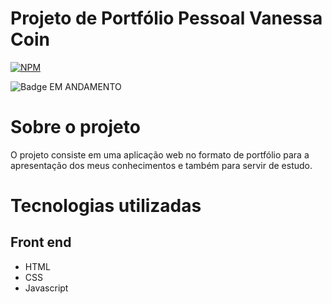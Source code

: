 # Projeto de Portfólio Pessoal Vanessa Coin

[![NPM](https://img.shields.io/badge/MIT-LICENSE?style=for-the-badge&label=LICENSE&color=%23eb7bc0)](https://github.com/vanessacoin/portifolio-vanessacoin/blob/main/LICENSE) 

![Badge EM ANDAMENTO](https://img.shields.io/badge/EM%20ANDAMENTO-STATUS?style=for-the-badge&label=STATUS&color=%23eb7bc0)


# Sobre o projeto

O projeto consiste em uma aplicação web no formato de portfólio para a apresentação dos meus conhecimentos e também para servir de estudo.


# Tecnologias utilizadas
## Front end
- HTML
- CSS
- Javascript 